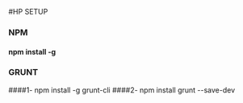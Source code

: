 #HP SETUP
### NPM
#### npm install -g 
### GRUNT
####1- npm install -g grunt-cli
####2- npm install grunt --save-dev
